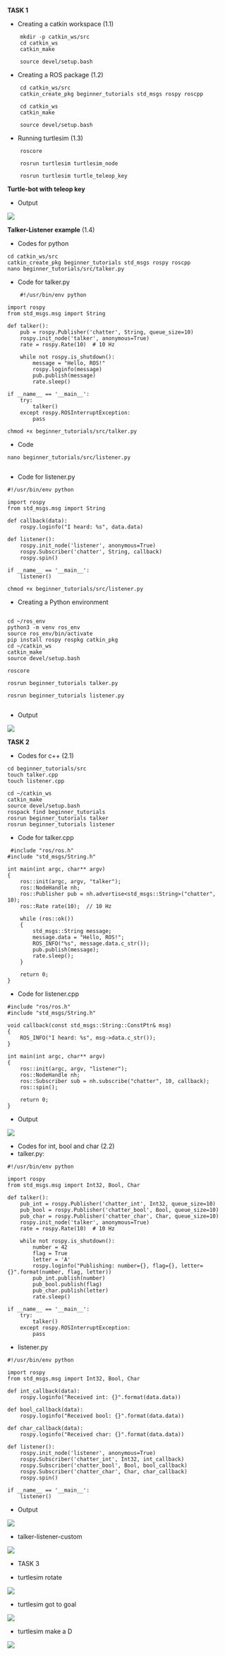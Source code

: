 **TASK 1**
* Creating a catkin workspace  (1.1)
```
    mkdir -p catkin_ws/src  
    cd catkin_ws  
    catkin_make  

    source devel/setup.bash  
```  

* Creating a ROS package  (1.2)
```
    cd catkin_ws/src  
    catkin_create_pkg beginner_tutorials std_msgs rospy roscpp  

    cd catkin_ws
    catkin_make

    source devel/setup.bash
```  

* Running turtlesim  (1.3)
```
    roscore
```
```
    rosrun turtlesim turtlesim_node
```
```
    rosrun turtlesim turtle_teleop_key
```
**Turtle-bot with teleop key**  
* Output

<img src="DATA/turtleism.png">

**Talker-Listener example**  (1.4)
* Codes for python
  
```
cd catkin_ws/src
catkin_create_pkg beginner_tutorials std_msgs rospy roscpp
nano beginner_tutorials/src/talker.py

```

* Code for talker.py
```
    #!/usr/bin/env python

import rospy
from std_msgs.msg import String

def talker():
    pub = rospy.Publisher('chatter', String, queue_size=10)
    rospy.init_node('talker', anonymous=True)
    rate = rospy.Rate(10)  # 10 Hz

    while not rospy.is_shutdown():
        message = "Hello, ROS!"
        rospy.loginfo(message)
        pub.publish(message)
        rate.sleep()

if __name__ == '__main__':
    try:
        talker()
    except rospy.ROSInterruptException:
        pass
```
```
chmod +x beginner_tutorials/src/talker.py

```
* Code
  
```
nano beginner_tutorials/src/listener.py


```

* Code for listener.py
```
#!/usr/bin/env python

import rospy
from std_msgs.msg import String

def callback(data):
    rospy.loginfo("I heard: %s", data.data)

def listener():
    rospy.init_node('listener', anonymous=True)
    rospy.Subscriber('chatter', String, callback)
    rospy.spin()

if __name__ == '__main__':
    listener()
```
```
chmod +x beginner_tutorials/src/listener.py

```

* Creating a Python environment
```

cd ~/ros_env
python3 -m venv ros_env
source ros_env/bin/activate
pip install rospy rospkg catkin_pkg
cd ~/catkin_ws
catkin_make
source devel/setup.bash
```
```
roscore
```
```
rosrun beginner_tutorials talker.py
```
```
rosrun beginner_tutorials listener.py


```


* Output

<img src="DATA/talker-listener.png">

**TASK 2**
* Codes for c++ (2.1)
  
```
cd beginner_tutorials/src
touch talker.cpp
touch listener.cpp
```
```
cd ~/catkin_ws
catkin_make
source devel/setup.bash
rospack find beginner_tutorials
rosrun beginner_tutorials talker
rosrun beginner_tutorials listener

```

* Code for talker.cpp
```
 #include "ros/ros.h"
#include "std_msgs/String.h"

int main(int argc, char** argv)
{
    ros::init(argc, argv, "talker");
    ros::NodeHandle nh;
    ros::Publisher pub = nh.advertise<std_msgs::String>("chatter", 10);
    ros::Rate rate(10);  // 10 Hz

    while (ros::ok())
    {
        std_msgs::String message;
        message.data = "Hello, ROS!";
        ROS_INFO("%s", message.data.c_str());
        pub.publish(message);
        rate.sleep();
    }

    return 0;
}

```
* Code for listener.cpp
```
#include "ros/ros.h"
#include "std_msgs/String.h"

void callback(const std_msgs::String::ConstPtr& msg)
{
    ROS_INFO("I heard: %s", msg->data.c_str());
}

int main(int argc, char** argv)
{
    ros::init(argc, argv, "listener");
    ros::NodeHandle nh;
    ros::Subscriber sub = nh.subscribe("chatter", 10, callback);
    ros::spin();

    return 0;
}

```

* Output
<img src="DATA/talker-listener -cpp.png">

* Codes for int, bool and char (2.2)
* talker.py:
  
```
#!/usr/bin/env python

import rospy
from std_msgs.msg import Int32, Bool, Char

def talker():
    pub_int = rospy.Publisher('chatter_int', Int32, queue_size=10)
    pub_bool = rospy.Publisher('chatter_bool', Bool, queue_size=10)
    pub_char = rospy.Publisher('chatter_char', Char, queue_size=10)
    rospy.init_node('talker', anonymous=True)
    rate = rospy.Rate(10)  # 10 Hz

    while not rospy.is_shutdown():
        number = 42
        flag = True
        letter = 'A'
        rospy.loginfo("Publishing: number={}, flag={}, letter={}".format(number, flag, letter))
        pub_int.publish(number)
        pub_bool.publish(flag)
        pub_char.publish(letter)
        rate.sleep()

if __name__ == '__main__':
    try:
        talker()
    except rospy.ROSInterruptException:
        pass

```

* listener.py
```
#!/usr/bin/env python

import rospy
from std_msgs.msg import Int32, Bool, Char

def int_callback(data):
    rospy.loginfo("Received int: {}".format(data.data))

def bool_callback(data):
    rospy.loginfo("Received bool: {}".format(data.data))

def char_callback(data):
    rospy.loginfo("Received char: {}".format(data.data))

def listener():
    rospy.init_node('listener', anonymous=True)
    rospy.Subscriber('chatter_int', Int32, int_callback)
    rospy.Subscriber('chatter_bool', Bool, bool_callback)
    rospy.Subscriber('chatter_char', Char, char_callback)
    rospy.spin()

if __name__ == '__main__':
    listener()

``` 


* Output
<img src="DATA/talker-listener using bool int char.png">

* talker-listener-custom 
<img src="DATA/talker-listener-custom.png">


* TASK 3
  
* turtlesim rotate 
<img src="DATA/turtlesim-rotate.png">

* turtlesim got to goal 
<img src="DATA/turtlesim-goal.png">

* turtlesim make a D 
<img src="DATA/turtlesim-D.png">

